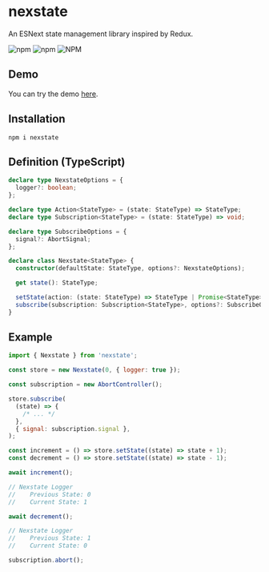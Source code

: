 # nexstate

An ESNext state management library inspired by Redux.

![npm](https://img.shields.io/npm/v/nexstate)
![npm](https://img.shields.io/npm/dw/nexstate)
![NPM](https://img.shields.io/npm/l/nexstate)

## Demo

You can try the demo [here](https://codepen.io/Hawmed/pen/PopmeOp).

## Installation

```
npm i nexstate
```

## Definition (TypeScript)

```ts
declare type NexstateOptions = {
  logger?: boolean;
};

declare type Action<StateType> = (state: StateType) => StateType;
declare type Subscription<StateType> = (state: StateType) => void;

declare type SubscribeOptions = {
  signal?: AbortSignal;
};

declare class Nexstate<StateType> {
  constructor(defaultState: StateType, options?: NexstateOptions);

  get state(): StateType;

  setState(action: (state: StateType) => StateType | Promise<StateType>): Promise<void>;
  subscribe(subscription: Subscription<StateType>, options?: SubscribeOptions): void;
}
```

## Example

```js
import { Nexstate } from 'nexstate';

const store = new Nexstate(0, { logger: true });

const subscription = new AbortController();

store.subscribe(
  (state) => {
    /* ... */
  },
  { signal: subscription.signal },
);

const increment = () => store.setState((state) => state + 1);
const decrement = () => store.setState((state) => state - 1);

await increment();

// Nexstate Logger
//    Previous State: 0
//    Current State: 1

await decrement();

// Nexstate Logger
//    Previous State: 1
//    Current State: 0

subscription.abort();
```
